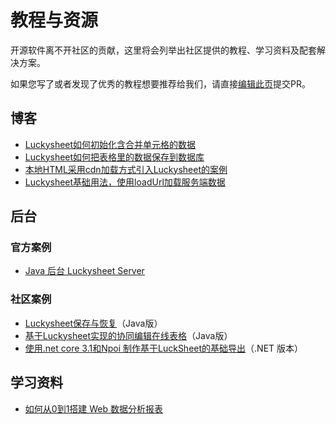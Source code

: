 # 教程与资源

开源软件离不开社区的贡献，这里将会列举出社区提供的教程、学习资料及配套解决方案。

如果您写了或者发现了优秀的教程想要推荐给我们，请直接[编辑此页](https://github.com/mengshukeji/Luckysheet/edit/master/docs/zh/guide/resource.md)提交PR。

## 博客
- [Luckysheet如何初始化含合并单元格的数据](https://www.cnblogs.com/DuShuSir/p/13272397.html)
- [Luckysheet如何把表格里的数据保存到数据库](https://www.cnblogs.com/DuShuSir/p/13857874.html)
- [本地HTML采用cdn加载方式引入Luckysheet的案例](https://www.cnblogs.com/DuShuSir/p/13859103.html)
- [Luckysheet基础用法，使用loadUrl加载服务端数据](https://blog.csdn.net/DCDC2020/article/details/108486525)

## 后台

### 官方案例
- [Java 后台 Luckysheet Server](https://github.com/mengshukeji/LuckysheetServer)

### 社区案例
- [Luckysheet保存与恢复](https://gitee.com/ichiva/luckysheet-saved-in-recovery)（Java版）
- [基于Luckysheet实现的协同编辑在线表格](https://github.com/DilemmaVi/ecsheet)（Java版）
- [使用.net core 3.1和Npoi 制作基于LuckSheet的基础导出](https://gitee.com/xiong-kangli/luck-sheet_.-net-core)（.NET 版本）

## 学习资料

- [如何从0到1搭建 Web 数据分析报表](https://github.com/mengshukeji/LuckyResources/blob/master/ppt/%E5%A6%82%E4%BD%95%E4%BB%8E0%E5%88%B01%E6%90%AD%E5%BB%BA%20Web%20%E6%95%B0%E6%8D%AE%E5%88%86%E6%9E%90%E6%8A%A5%E8%A1%A8.pptx)